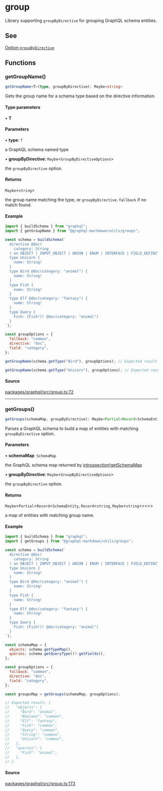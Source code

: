 # group

Library supporting `groupByDirective` for grouping GraphQL schema entities.

## See

[Option `groupByDirective`](https://graphql-markdown.dev/docs/advanced/group-by-directive)

## Functions

### getGroupName()

```ts
getGroupName<T>(type, groupByDirective): Maybe<string>
```

Gets the group name for a schema type based on the directive information.

#### Type parameters

• **T**

#### Parameters

• **type**: `T`

a GraphQL schema named type

• **groupByDirective**: `Maybe`\<`GroupByDirectiveOptions`\>

the `groupByDirective` option.

#### Returns

`Maybe`\<`string`\>

the group name matching the type, or `groupByDirective.fallback` if no match found.

#### Example

```js
import { buildSchema } from "graphql";
import { getGroupName } from "@graphql-markdown/utils/groups";

const schema = buildSchema(`
  directive @doc(
    category: String
  ) on OBJECT | INPUT_OBJECT | UNION | ENUM | INTERFACE | FIELD_DEFINITION | ARGUMENT_DEFINITION
  type Unicorn {
    name: String!
  }
  type Bird @doc(category: "animal") {
    name: String!
  }
  type Fish {
    name: String!
  }
  type Elf @doc(category: "fantasy") {
    name: String!
  }
  type Query {
    Fish: [Fish!]! @doc(category: "animal")
  }
`);

const groupOptions = {
  fallback: "common",
  directive: "doc",
  field: "category",
};

getGroupName(schema.getType("Bird"), groupOptions); // Expected result: "animal"

getGroupName(schema.getType("Unicorn"), groupOptions); // Expected result: "common"
```

#### Source

[packages/graphql/src/group.ts:72](https://github.com/graphql-markdown/graphql-markdown/blob/main/packages/graphql/src/group.ts#L72)

---

### getGroups()

```ts
getGroups(schemaMap, groupByDirective): Maybe<Partial<Record<SchemaEntity, Record<string, Maybe<string>>>>>
```

Parses a GraphQL schema to build a map of entities with matching `groupByDirective` option.

#### Parameters

• **schemaMap**: `SchemaMap`

the GraphQL schema map returned by [introspection!getSchemaMap](introspection.md#getschemamap)

• **groupByDirective**: `Maybe`\<`GroupByDirectiveOptions`\>

the `groupByDirective` option.

#### Returns

`Maybe`\<`Partial`\<`Record`\<`SchemaEntity`, `Record`\<`string`, `Maybe`\<`string`\>\>\>\>\>

a map of entities with matching group name.

#### Example

```js
import { buildSchema } from "graphql";
import { getGroups } from "@graphql-markdown/utils/groups";

const schema = buildSchema(`
  directive @doc(
    category: String
  ) on OBJECT | INPUT_OBJECT | UNION | ENUM | INTERFACE | FIELD_DEFINITION | ARGUMENT_DEFINITION
  type Unicorn {
    name: String!
  }
  type Bird @doc(category: "animal") {
    name: String!
  }
  type Fish {
    name: String!
  }
  type Elf @doc(category: "fantasy") {
    name: String!
  }
  type Query {
    Fish: [Fish!]! @doc(category: "animal")
  }
`);

const schemaMap = {
  objects: schema.getTypeMap(),
  queries: schema.getQueryType()?.getFields(),
};

const groupOptions = {
  fallback: "common",
  directive: "doc",
  field: "category",
};

const groupsMap = getGroups(schemaMap, groupOptions);

// Expected result: {
//   "objects": {
//     "Bird": "animal",
//     "Boolean": "common",
//     "Elf": "fantasy",
//     "Fish": "common",
//     "Query": "common",
//     "String": "common",
//     "Unicorn": "common",
//   },
//   "queries": {
//     "Fish": "animal",
//   },
// }
```

#### Source

[packages/graphql/src/group.ts:173](https://github.com/graphql-markdown/graphql-markdown/blob/main/packages/graphql/src/group.ts#L173)
